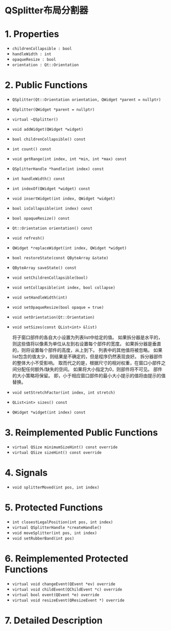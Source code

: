 # QSplitter布局分割器

# 1. Properties

- `childrenCollapsible : bool`
- `handleWidth : int`
- `opaqueResize : bool`
- `orientation : Qt::Orientation `

# 2. Public Functions

- `QSplitter(Qt::Orientation orientation, QWidget *parent = nullptr)`

- `QSplitter(QWidget *parent = nullptr)`

- `virtual ~QSplitter()`

- `void addWidget(QWidget *widget)`

- `bool childrenCollapsible() const`

- `int count() const`

- `void getRange(int index, int *min, int *max) const`

- `QSplitterHandle *handle(int index) const`

- `int handleWidth() const`

- `int indexOf(QWidget *widget) const`

- `void insertWidget(int index, QWidget *widget)`

- `bool isCollapsible(int index) const`

- `bool opaqueResize() const`

- `Qt::Orientation orientation() const`

- `void refresh()`

- `QWidget *replaceWidget(int index, QWidget *widget)`

- `bool restoreState(const QByteArray &state)`

- `QByteArray saveState() const`

- `void setChildrenCollapsible(bool)`

- `void setCollapsible(int index, bool collapse)`

- `void setHandleWidth(int)`

- `void setOpaqueResize(bool opaque = true)`

- `void setOrientation(Qt::Orientation)`

- `void setSizes(const QList<int> &list)`

  将子窗口部件的各自大小设置为列表list中给定的值。
  如果拆分器是水平的，则这些值将以像素为单位从左到右设置每个部件的宽度。 如果拆分器是垂直的，则将设置每个部件的高度，从上到下。
  列表中的其他值将被忽略。 如果list包含的值太少，则结果是不确定的，但是程序仍然表现良好。
  拆分器部件的整体大小不受影响。 取而代之的是，根据尺寸的相对权重，在窗口小部件之间分配任何额外/缺失的空间。
  如果将大小指定为0，则部件将不可见。 部件的大小策略将保留。 即，小于相应窗口部件的最小大小提示的值将由提示的值替换。

- `void setStretchFactor(int index, int stretch)`

- `QList<int> sizes() const`

- `QWidget *widget(int index) const`

# 3. Reimplemented Public Functions

- `virtual QSize minimumSizeHint() const override`
- `virtual QSize sizeHint() const override`

# 4. Signals

- `void splitterMoved(int pos, int index)`

# 5. Protected Functions

- `int closestLegalPosition(int pos, int index)`
- `virtual QSplitterHandle *createHandle()`
- `void moveSplitter(int pos, int index)`
- `void setRubberBand(int pos)`

# 6. Reimplemented Protected Functions

- `virtual void changeEvent(QEvent *ev) override`
- `virtual void childEvent(QChildEvent *c) override`
- `virtual bool event(QEvent *e) override`
- `virtual void resizeEvent(QResizeEvent *) override`

# 7. Detailed Description

